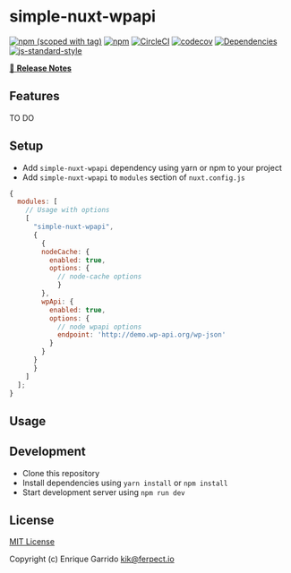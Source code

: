 # simple-nuxt-wpapi

[![npm (scoped with tag)](https://img.shields.io/npm/v/simple-nuxt-wpapi/latest.svg?style=flat-square)](https://npmjs.com/package/simple-nuxt-wpapi)
[![npm](https://img.shields.io/npm/dt/simple-nuxt-wpapi.svg?style=flat-square)](https://npmjs.com/package/simple-nuxt-wpapi)
[![CircleCI](https://circleci.com/gh/qopqopqop/simple-nuxt-wpapi.svg?style=svg)](https://circleci.com/gh/qopqopqop/simple-nuxt-wpapi)
[![codecov](https://codecov.io/gh/qopqopqop/simple-nuxt-wpapi/branch/master/graph/badge.svg)](https://codecov.io/gh/qopqopqop/simple-nuxt-wpapi)
[![Dependencies](https://david-dm.org/qopqopqop/simple-nuxt-wpapi.svg)](https://david-dm.org/qopqopqop/simple-nuxt-wpapi.svg)
[![js-standard-style](https://img.shields.io/badge/code_style-standard-brightgreen.svg?style=flat-square)](http://standardjs.com)

>

[📖 **Release Notes**](./CHANGELOG.md)

## Features

TO DO

## Setup

- Add `simple-nuxt-wpapi` dependency using yarn or npm to your project
- Add `simple-nuxt-wpapi` to `modules` section of `nuxt.config.js`

```js
{
  modules: [
    // Usage with options
    [
      "simple-nuxt-wpapi",
      {
        {
        nodeCache: {
          enabled: true,
          options: {
            // node-cache options
            }
        },
        wpApi: {
          enabled: true,
          options: {
            // node wpapi options
            endpoint: 'http://demo.wp-api.org/wp-json'
          }
        }
      }
      }
    ]
  ];
}
```

## Usage

## Development

- Clone this repository
- Install dependencies using `yarn install` or `npm install`
- Start development server using `npm run dev`

## License

[MIT License](./LICENSE)

Copyright (c) Enrique Garrido <kik@ferpect.io>
